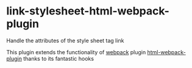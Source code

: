 # link-stylesheet-html-webpack-plugin
 Handle the attributes of the style sheet tag link

This plugin extends the functionality of [webpack](http://webpack.github.io) plugin [html-webpack-plugin](https://github.com/ampedandwired/html-webpack-plugin) thanks to its fantastic hooks
